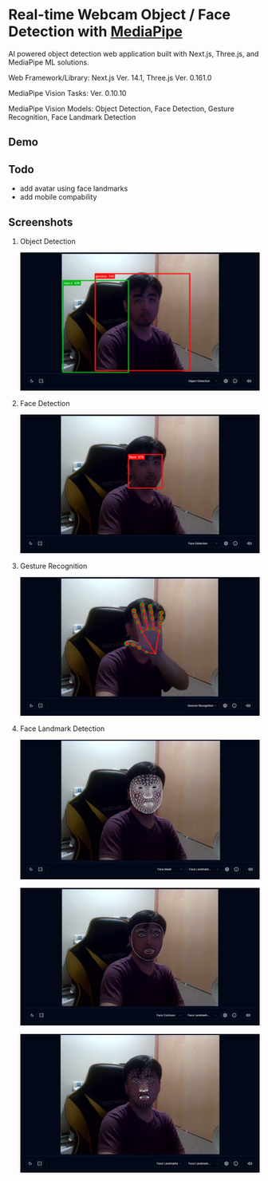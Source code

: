 # Real-time Webcam Object / Face Detection with [MediaPipe](https://github.com/google/mediapipe)

AI powered object detection web application built with Next.js, Three.js, and MediaPipe ML solutions.

Web Framework/Library: Next.js Ver. 14.1, Three.js Ver. 0.161.0

MediaPipe Vision Tasks: Ver. 0.10.10

MediaPipe Vision Models: Object Detection, Face Detection, Gesture Recognition, Face Landmark Detection

## Demo
## Todo
* add avatar using face landmarks
* add mobile compability
  
## Screenshots

1. Object Detection

    <img src="/screenshots/object-detection.png"  width="480" />
    
2. Face Detection
   
   <img src="/screenshots/face-detection.png"  width="480" />

3. Gesture Recognition

   <img src="/screenshots/gesture-recognition.png"  width="480" />

4. Face Landmark Detection

   <img src="/screenshots/face-mesh.png"  width="480" /><br/>

   <img src="/screenshots/face-contours.png"  width="480" /></br>

   <img src="/screenshots/face-landmarks.png"  width="480" />
